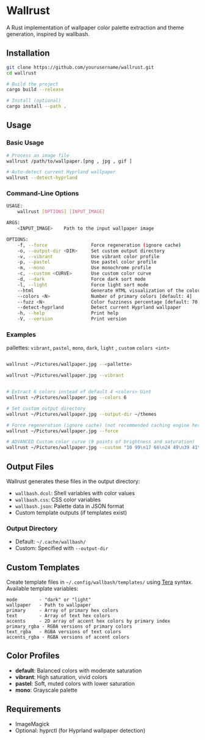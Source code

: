 # Wallrust

A Rust implementation of wallpaper color palette extraction and theme generation, inspired by wallbash.

## Installation

```bash
git clone https://github.com/yourusername/wallrust.git
cd wallrust

# Build the project
cargo build --release

# Install (optional)
cargo install --path .
```

## Usage

### Basic Usage

```bash
# Process an image file
wallrust /path/to/wallpaper.[png , jpg , gif ]

# Auto-detect current Hyprland wallpaper
wallrust --detect-hyprland
```

### Command-Line Options

```bash
USAGE:
    wallrust [OPTIONS] [INPUT_IMAGE]

ARGS:
    <INPUT_IMAGE>    Path to the input wallpaper image

OPTIONS:
    -f, --force                Force regeneration (ignore cache)
    -o, --output-dir <DIR>     Set custom output directory
    -v, --vibrant              Use vibrant color profile
    -p, --pastel               Use pastel color profile
    -m, --mono                 Use monochrome profile
    -c, --custom <CURVE>       Use custom color curve
    -d, --dark                 Force dark sort mode
    -l, --light                Force light sort mode
    --html                     Generate HTML visualization of the color palette
    --colors <N>               Number of primary colors [default: 4]
    --fuzz <N>                 Color fuzziness percentage [default: 70]
    --detect-hyprland          Detect current Hyprland wallpaper
    -h, --help                 Print help
    -V, --version              Print version
```

### Examples

pallettes: `vibrant`, `pastel`, `mono`, `dark`, `light` , `custom` `colors <int>`

```bash

wallrust ~/Pictures/wallpaper.jpg --<pallette>

wallrust ~/Pictures/wallpaper.jpg --vibrant


# Extract 6 colors instead of default 4 <colors> Uint
wallrust ~/Pictures/wallpaper.jpg --colors 6

# Set custom output directory
wallrust ~/Pictures/wallpaper.jpg --output-dir ~/themes

# Force regeneration (ignore cache) (not recommended caching engine here is  smart! and reliable)
wallrust ~/Pictures/wallpaper.jpg --force

# ADVANCED Custom color curve (9 points of brightness and saturation)
wallrust ~/Pictures/wallpaper.jpg --custom "10 99\n17 66\n24 49\n39 41\n51 37\n58 34\n72 30\n84 26\n99 22"
```

## Output Files

Wallrust generates these files in the output directory:

- `wallbash.dcol`: Shell variables with color values
- `wallbash.css`: CSS color variables
- `wallbash.json`: Palette data in JSON format
- Custom template outputs (if templates exist)

### Output Directory

- Default: `~/.cache/wallbash/`
- Custom: Specified with `--output-dir`

## Custom Templates

Create template files in `~/.config/wallbash/templates/` using [Tera](https://tera.netlify.app/) syntax. Available template variables:

```
mode        - "dark" or "light"
wallpaper   - Path to wallpaper
primary     - Array of primary hex colors
text        - Array of text hex colors
accents     - 2D array of accent hex colors by primary index
primary_rgba - RGBA versions of primary colors
text_rgba   - RGBA versions of text colors
accents_rgba - RGBA versions of accent colors
```

## Color Profiles

- **default**: Balanced colors with moderate saturation
- **vibrant**: High saturation, vivid colors
- **pastel**: Soft, muted colors with lower saturation
- **mono**: Grayscale palette

## Requirements

- ImageMagick
- Optional: hyprctl (for Hyprland wallpaper detection)

